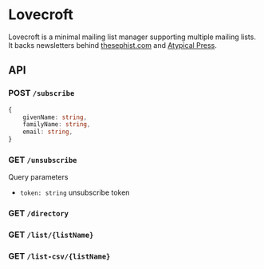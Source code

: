 # Lovecroft

Lovecroft is a minimal mailing list manager supporting multiple mailing lists. It backs newsletters behind [thesephist.com](https://thesephist.com) and [Atypical Press](https://atypicalpress.com).

## API

### POST `/subscribe`

```ts
{
    givenName: string,
    familyName: string,
    email: string,
}
```

### GET `/unsubscribe`

Query parameters

- `token: string` unsubscribe token

### GET `/directory`

### GET `/list/{listName}`

### GET `/list-csv/{listName}`